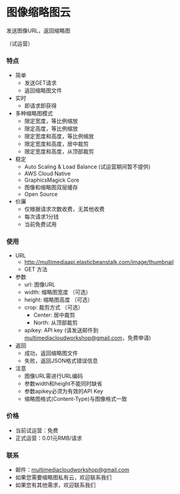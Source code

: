# 图像缩略图云  

发送图像URL，返回缩略图    

（试运营）  
  
### 特点  
- 简单  
  - 发送GET请求  
  - 返回缩略图文件  
- 实时  
  - 即请求即获得  
- 多种缩略图模式  
  - 限定宽度，等比例缩放
  - 限定高度，等比例缩放
  - 限定宽度和高度，等比例缩放
  - 限定宽度和高度，居中裁剪
  - 限定宽度和高度，从顶部裁剪
- 稳定
  - Auto Scaling & Load Balance (试运营期间暂不提供) 
  - AWS Cloud Native
  - GraphicsMagick Core
  - 图像和缩略图双层缓存
  - Open Source
- 价廉  
  - 仅根据请求次数收费，无其他收费
  - 每次请求1分钱
  - 当前免费试用

### 使用
- URL
  - http://multimediaapi.elasticbeanstalk.com/image/thumbnail
  - GET 方法
- 参数
  - url: 图像URL   
  - width: 缩略图宽度 （可选）  
  - height: 缩略图高度 （可选）  
  - crop: 裁剪方式 （可选）  
    - Center: 居中裁剪
    - North: 从顶部裁剪
  - apikey: API key (请发送邮件到 multimediacloudworkshop@gmail.com，免费申请)
- 返回
  - 成功，返回缩略图文件
  - 失败，返回JSON格式错误信息
- 注意  
  - 图像URL需进行URL编码  
  - 参数width和height不能同时缺省  
  - 参数apikey必须为有效的API Key   
  - 缩略图格式(Content-Type)与图像格式一致  

### 价格  
- 当前试运营：免费  
- 正式运营：0.01元RMB/请求  

### 联系  
- 邮件：multimediacloudworkshop@gmail.com  
- 如果您需要缩略图私有云，欢迎联系我们
- 如果您有其他需求，欢迎联系我们  

